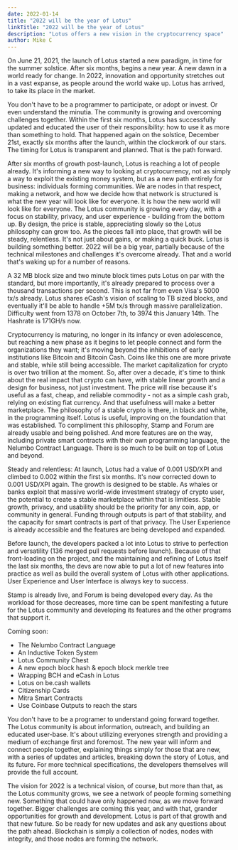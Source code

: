 ```yaml
---
date: 2022-01-14
title: "2022 will be the year of Lotus"
linkTitle: "2022 will be the year of Lotus"
description: "Lotus offers a new vision in the cryptocurrency space"
author: Mike C
---
```


On June 21, 2021, the launch of Lotus started a new paradigm, in time for the summer solstice. After six months, begins a new year. A new dawn in a world ready for change. In 2022, innovation and opportunity stretches out in a vast expanse, as people around the world wake up. Lotus has arrived, to take its place in the market. 

You don't have to be a programmer to participate, or adopt or invest. Or even understand the minutia. The community is growing and overcoming challenges together. Within the first six months, Lotus has successfully updated and educated the user of their responsibility: how to use it as more than something to hold. That happened again on the solstice, December 21st, exactly six months after the launch, within the clockwork of our stars. The timing for Lotus is transparent and planned. That is the path forward.

After six months of growth post-launch, Lotus is reaching a lot of people already. It's informing a new way to looking at cryptocurrency, not as simply a way to exploit the existing money system, but as a new path entirely for business: individuals forming communities. We are nodes in that respect, making a network, and how we decide how that network is structured is what the new year will look like for everyone. It is how the new world will look like for everyone. The Lotus community is growing every day, with a focus on stability, privacy, and user experience - building from the bottom up. By design, the price is stable, appreciating slowly so the Lotus philosophy can grow too. As the pieces fall into place, that growth will be steady, relentless. It's not just about gains, or making a quick buck. Lotus is building something better. 2022 will be a big year, partially because of the technical milestones and challenges it's overcome already. That and a world that's waking up for a number of reasons. 

A 32 MB block size and two minute block times puts Lotus on par with the standard, but more importantly, it's already prepared to process over a thousand transactions per second. This is not far from even Visa's 5000 tx/s already. Lotus shares eCash's vision of scaling to TB sized blocks, and eventually it'll be able to handle +5M tx/s through massive parallelization. Difficulty went from 1378 on October 7th, to 3974 this January 14th. The Hashrate is 171GH/s now. 

Cryptocurrency is maturing, no longer in its infancy or even adolescence, but reaching a new phase as it begins to let people connect and form the organizations they want; it's moving beyond the inhibitions of early institutions like Bitcoin and Bitcoin Cash. Coins like this one are more private and stable, while still being accessible. The market capitalization for crypto is over two trillion at the moment. So, after over a decade, it's time to think about the real impact that crypto can have, with stable linear growth and a design for business, not just investment. The price will rise because it's useful as a fast, cheap, and reliable commodity - not as a simple cash grab, relying on existing fiat currency. And that usefulness will make a better marketplace. The philosophy of a stable crypto is there, in black and white, in the programming itself. Lotus is useful, improving on the foundation that was established. To compliment this philosophy, Stamp and Forum are already usable and being polished. And more features are on the way, including private smart contracts with their own programming language, the Nelumbo Contract Language. There is so much to be built on top of Lotus and beyond.

Steady and relentless: At launch, Lotus had a value of 0.001 USD/XPI and climbed to 0.002 within the first six months. It's now corrected down to 0.001 USD/XPI again. The growth is designed to be stable. As whales or banks exploit that massive world-wide investment strategy of crypto user, the potential to create a stable marketplace within that is limitless. Stable growth, privacy, and usability should be the priority for any coin, app, or community in general. Funding through outputs is part of that stability, and the capacity for smart contracts is part of that privacy. The User Experience is already accessible and the features are being developed and expanded.

Before launch, the developers packed a lot into Lotus to strive to perfection and versatility (136 merged pull requests before launch). Because of that front-loading on the project, and the maintaining and refining of Lotus itself the last six months, the devs are now able to put a lot of new features into practice as well as build the overall system of Lotus with other applications. User Experience and User Interface is always key to success.

Stamp is already live, and Forum is being developed every day. As the workload for those decreases, more time can be spent manifesting a future for the Lotus community and developing its features and the other programs that support it. 

Coming soon:
- The Nelumbo Contract Language 
- An Inductive Token System
- Lotus Community Chest
- A new epoch block hash & epoch block merkle tree
- Wrapping BCH and eCash in Lotus
- Lotus on be.cash wallets
- Citizenship Cards
- Mitra Smart Contracts
- Use Coinbase Outputs to reach the stars

You don't have to be a programer to understand going forward together. The Lotus community is about information, outreach, and building an educated user-base. It's about utilizing everyones strength and providing a medium of exchange first and foremost. The new year will inform and connect people together, explaining things simply for those that are new, with a series of updates and articles, breaking down the story of Lotus, and its future. For more technical specifications, the developers themselves will provide the full account. 

The vision for 2022 is a technical vision, of course, but more than that, as the Lotus community grows, we see a network of people forming something new. Something that could have only happened now, as we move forward together. Bigger challenges are coming this year, and with that, grander opportunities for growth and development. Lotus is part of that growth and that new future. So be ready for new updates and ask any questions about the path ahead. Blockchain is simply a collection of nodes, nodes with integrity, and those nodes are forming the network.
